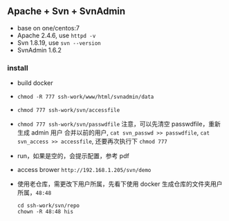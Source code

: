 ## Apache + Svn + SvnAdmin

- base on one/centos:7
- Apache 2.4.6, use `httpd -v`
- Svn 1.8.19, use `svn --version`
- SvnAdmin 1.6.2

### install

- build docker
- `chmod -R 777 ssh-work/www/html/svnadmin/data`
- `chmod 777 ssh-work/svn/accessfile`
- `chmod 777 ssh-work/svn/passwdfile`
  注意，可以先清空 passwdfile，重新生成 admin 用户
  合并以前的用户, `cat svn_passwd >> passwdfile`, `cat svn_access >> accessfile`, 还要再次执行下 `chmod 777`
- run，如果是空的，会提示配置，参考 pdf
- access brower `http://192.168.1.205/svn/demo`
- 使用老仓库，需更改下用户所属，先看下使用 docker 生成仓库的文件夹用户所属，`48:48`

  ```
  cd ssh-work/svn/repo
  chown -R 48:48 his
  ```
